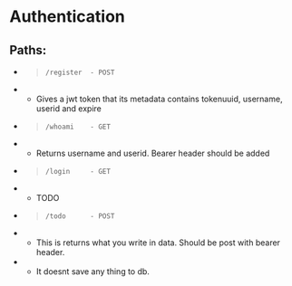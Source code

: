 # Authentication

## Paths:

 - > ```/register  - POST```

 - - Gives a jwt token that its metadata contains tokenuuid, username, userid and expire

 - > ```/whoami    - GET```

 - - Returns username and userid. Bearer header should be added

 - > ```/login     - GET```

 - - TODO

 - > ```/todo      - POST```

 - - This is returns what you write in data. Should be post with bearer header. 

 - - It doesnt save any thing to db.